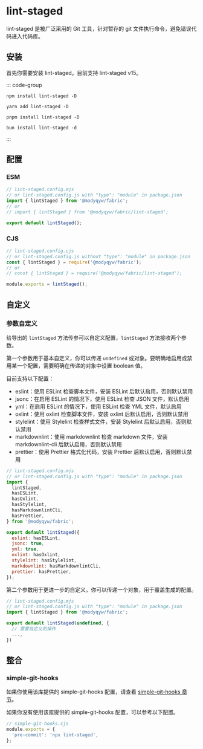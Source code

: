 # lint-staged

lint-staged 是被广泛采用的 Git 工具，针对暂存的 git 文件执行命令，避免错误代码进入代码库。

## 安装

首先你需要安装 lint-staged。目前支持 lint-staged v15。

::: code-group

```shell [npm]
npm install lint-staged -D
```

```shell [yarn]
yarn add lint-staged -D
```

```shell [pnpm]
pnpm install lint-staged -D
```

```shell [bun(experimental)]
bun install lint-staged -d
```

:::

## 配置

### ESM

```javascript
// lint-staged.config.mjs
// or lint-staged.config.js with "type": "module" in package.json
import { lintStaged } from '@modyqyw/fabric';
// or
// import { lintStaged } from '@modyqyw/fabric/lint-staged';

export default lintStaged();
```

### CJS

```javascript
// lint-staged.config.cjs
// or lint-staged.config.js without "type": "module" in package.json
const { lintStaged } = require('@modyqyw/fabric');
// or
// const { lintStaged } = require('@modyqyw/fabric/lint-staged');

module.exports = lintStaged();
```

## 自定义

### 参数自定义

给导出的 `lintStaged` 方法传参可以自定义配置，`lintStaged` 方法接收两个参数。

第一个参数用于基本自定义，你可以传递 `undefined` 或对象。要明确地启用或禁用某一个配置，需要明确在传递的对象中设置 boolean 值。

目前支持以下配置：

- eslint：使用 ESLint 检查脚本文件，安装 ESLint 后默认启用，否则默认禁用
- jsonc：在启用 ESLint 的情况下，使用 ESLint 检查 JSON 文件，默认启用
- yml：在启用 ESLint 的情况下，使用 ESLint 检查 YML 文件，默认启用
- oxlint：使用 oxlint 检查脚本文件，安装 oxlint 后默认启用，否则默认禁用
- stylelint：使用 Stylelint 检查样式文件，安装 Stylelint 后默认启用，否则默认禁用
- markdownlint：使用 markdownlint 检查 markdown 文件，安装 markdownlint-cli 后默认启用，否则默认禁用
- prettier：使用 Prettier 格式化代码，安装 Prettier 后默认启用，否则默认禁用

```javascript
// lint-staged.config.mjs
// or lint-staged.config.js with "type": "module" in package.json
import {
  lintStaged,
  hasESLint,
  hasOxlint,
  hasStylelint,
  hasMarkdownlintCli,
  hasPrettier,
} from '@modyqyw/fabric';

export default lintStaged({
  eslint: hasESLint,
  jsonc: true,
  yml: true,
  oxlint: hasOxlint,
  stylelint: hasStylelint,
  markdownlint: hasMarkdownlintCli,
  prettier: hasPrettier,
});
```

第二个参数用于更进一步的自定义，你可以传递一个对象，用于覆盖生成的配置。

```javascript
// lint-staged.config.mjs
// or lint-staged.config.js with "type": "module" in package.json
import { lintStaged } from '@modyqyw/fabric';

export default lintStaged(undefined, {
  // 需要自定义的操作
  ...,
})
```

## 整合

### simple-git-hooks

如果你使用该库提供的 simple-git-hooks 配置，请查看 [simple-git-hooks 章节](../git/simple-git-hooks.md)。

如果你没有使用该库提供的 simple-git-hooks 配置，可以参考以下配置。

```javascript
// simple-git-hooks.cjs
module.exports = {
  'pre-commit': 'npx lint-staged',
};
```
